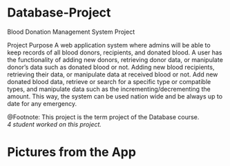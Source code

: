 # Database-Project
Blood Donation Management System Project


Project Purpose
A web application system where admins will be able to keep records of all blood donors, recipients, and donated blood. 
A user has the functionality of adding new donors, retrieving donor data, or manipulate donor’s data such as donated blood or not. Adding new blood recipients, retrieving their data, or manipulate data at received blood or not.  Add new donated blood data, retrieve or search for a specific type or compatible types, and manipulate data such as the incrementing/decrementing the amount. This way, the system can be used nation wide and be always up to date for any emergency.


@Footnote: This project is the term project of the Database course. <br>
<i> 4 student worked on this project. </i>

# Pictures from the App
